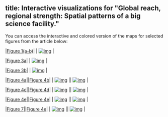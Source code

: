 title: Interactive visualizations for "Global reach, regional strength: Spatial patterns of a big science facility."
--- 
You can access the interactive and colored version of the maps for selected figures from the article below:

|[Figure 1(a-b)](viz/fig1_color.html)|
| [![img](fig1a.png)](viz/fig1_color.html) |

|[Figure 3a](viz/fig3a_color_time.html)|
| [![img](fig3a.png)](viz/fig3a_color.html) |

|[Figure 3b](viz/fig3b_color_time.html)|
| [![img](fig3b.png)](viz/fig3b_color.html) |

|[Figure 4a](viz/fig4ab_color_time.html)||[Figure 4b](viz/fig4ab_color_time.html)|
| [![img](fig4a.png)](viz/fig4ab_color.html) || [![img](fig4b.png)](viz/fig4ab_color.html) |

|[Figure 4c](viz/fig4cd_color_time.html)||[Figure 4d](viz/fig4cd_color_time.html)|
| [![img](fig4c.png)](viz/fig4cd_color.html) || [![img](fig4d.png)](viz/fig4cd_color.html) |

|[Figure 4e](viz/fig4ef_color_time.html)||[Figure 4e](viz/fig4ef_color_time.html)|
| [![img](fig4e.png)](viz/fig4ef_color.html) || [![img](fig4f.png)](viz/fig4ef_color.html) |

|[Figure 7](viz/fig4ef_color_time.html)||[Figure 4e](viz/fig4ef_color_time.html)|
| [![img](fig4e.png)](viz/fig4ef_color.html) || [![img](fig4f.png)](viz/fig4ef_color.html) |



